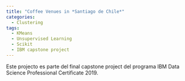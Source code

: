 ```yaml
---
title: "Coffee Venues in *Santiago de Chile*"
categories:
  - Clustering
tags:
  - KMeans
  - Unsupervised Learning
  - Scikit
  - IBM capstone project
---
```


Este projecto es parte del final capstone project del programa IBM Data Science Professional Certificate 2019.